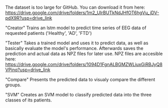 The dataset is too large for GitHub. You can download it from here:
https://drive.google.com/drive/folders/1m2_UIrBUTkNdJHfOT6hgVu_jDV-pdX9R?usp=drive_link

"Creator"
Trains an lstm model to predict time series of EEG data of requested patients ('Healthy', 'AD', 'FTD')

"Tester"
Takes a trained model and uses it to predict data, as well as basically evaluate the model's performance.
Afterwards saves the prediction and actual data as NPZ files for later use.
NPZ files are accesible here:
https://drive.google.com/drive/folders/1094D1FgnALBGMZWLiuxGiRBJyQ8VPinq?usp=drive_link

"Compare"
Presents the predicted data to visualy compare the different groups.

"SVM"
Creates an SVM model to classify predicted data into the three classes of its patients.
